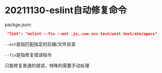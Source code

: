 # 20211130-eslint自动修复命令

packge.json:

```json
 "lint": "eslint --fix --ext .js,.vue src test/unit test/e2e/specs"
```

`--ext`是指匹配指定的后缀/文件目录

`--fix`是指修复错误指令

只能修复普通的错误，特殊的需要手动处理